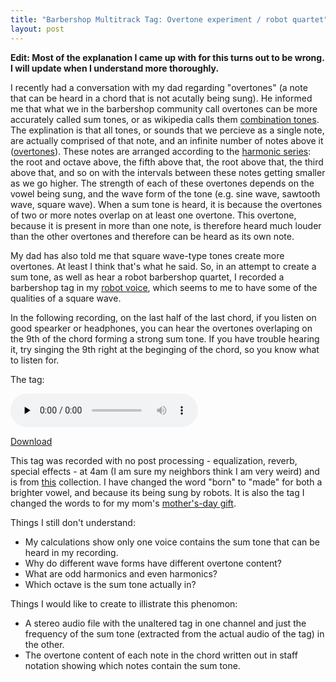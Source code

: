 ```yaml
---
title: "Barbershop Multitrack Tag: Overtone experiment / robot quartet"
layout: post
---
```


<strong>Edit: Most of the explanation I came up with for this turns out to be wrong. I will update when I understand more thoroughly.
</strong>

I recently had a conversation with my dad regarding "overtones" (a note that can be heard in a chord that is not acutally being sung). He informed me that what we in the barbershop community call overtones can be more accurately called sum tones, or as wikipedia calls them <a href="http://en.wikipedia.org/wiki/Combination_tone">combination tones</a>. The explination is that all tones, or sounds that we percieve as a single note, are actually comprised of that note, and an infinite number of notes above it (<a href="http://en.wikipedia.org/wiki/Overtone">overtones</a>). These notes are arranged according to the <a href="http://en.wikipedia.org/wiki/Harmonic_series_(music)">harmonic series</a>: the root and octave above, the fifth above that, the root above that, the third above that, and so on with the intervals between these notes getting smaller as we <span id="more-94"></span>go higher. The strength of each of these overtones depends on the vowel being sung, and the wave form of the tone (e.g. sine wave, sawtooth wave, square wave). When a sum tone is heard, it is because the overtones of two or more notes overlap on at least one overtone. This overtone, because it is present in more than one note, is therefore heard much louder than the other overtones and therefore can be heard as its own note.

My dad has also told me that square wave-type tones create more overtones. At least I think that's what he said. So, in an attempt to create a sum tone, as well as hear a robot barbershop quartet, I recorded a barbershop tag in my <a href="http://blog.classicalcode.com/?p=84">robot voice</a>, which seems to me to have some of the qualities of a square wave.

In the following recording, on the last half of the last chord, if you listen on good spearker or headphones, you can hear the overtones overlaping on the 9th of the chord forming a strong sum tone. If you have trouble hearing it, try singing the 9th right at the beginging of the chord, so you know what to listen for.

The tag:

<audio id="wp_mep_46" src="http://blog.classicalcode.com/wp-content/uploads/2008/05/robots-sing-in-dixie-land-where-i-was-born.mp3" type="audio/mp3"    controls="controls" preload="none"  ></audio>

<a href="http://blog.classicalcode.com/wp-content/uploads/2008/05/robots-sing-in-dixie-land-where-i-was-born.mp3">Download</a>

This tag was recorded with no post processing - equalization, reverb, special effects - at 4am (I am sure my neighbors think I am very weird) and is from <a href="http://www.stampedecitychorus.com/classic_tags_men2.pdf">this</a> collection. I have changed the word "born" to "made" for both a brighter vowel, and because its being sung by robots. It is also the tag I changed the words to for my mom's <a href="http://blog.classicalcode.com/?p=86">mother's-day gift</a>.

Things I still don't understand:

<ul>
	<li>My calculations show only one voice contains the sum tone that can be heard in my recording.</li>
	<li>Why do different wave forms have different overtone content?</li>
	<li>What are odd harmonics and even harmonics?</li>
	<li>Which octave is the sum tone actually in?</li>
</ul>
Things I would like to create to illistrate this phenomon:
<ul>
	<li>A stereo audio file with the unaltered tag in one channel and just the frequency of the sum tone (extracted from the actual audio of the tag) in the other.</li>
	<li>The overtone content of each note in the chord written out in staff notation showing which notes contain the sum tone.</li>
</ul>
